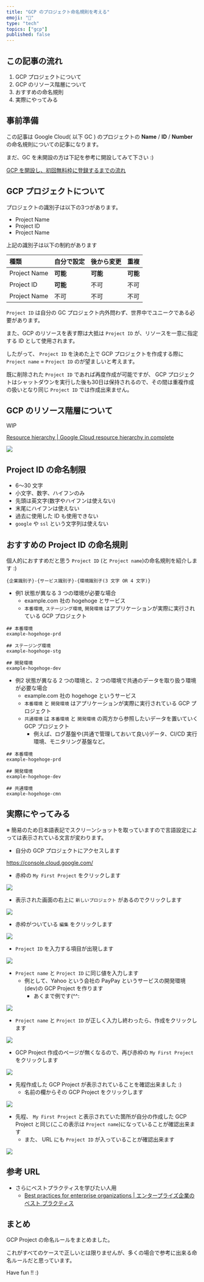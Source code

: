 ```yaml
---
title: "GCP のプロジェクト命名規則を考える"
emoji: "🔰"
type: "tech"
topics: ["gcp"]
published: false
---
```


## この記事の流れ

1. GCP プロジェクトについて
1. GCP のリソース階層について
1. おすすめの命名規則
1. 実際にやってみる

## 事前準備

この記事は Google Cloud( 以下 GC ) のプロジェクトの **Name** / **ID** / **Number** の命名規則についての記事になります。

まだ、GC を未開設の方は下記を参考に開設してみて下さい :)

[GCP を開設し、初回無料枠に登録するまでの流れ](https://zenn.dev/iganari/articles/000-gcp-free-tier)

## GCP プロジェクトについて

プロジェクトの識別子は以下の3つがあります。

+ Project Name
+ Project ID
+ Project Name

上記の識別子は以下の制約があります

種類 | 自分で設定 | 後から変更 | 重複
:--- | :--- | :--- | :---
Project Name | **可能** | **可能** | **可能**
Project ID | **可能** | 不可 | 不可
Project Name | 不可 | 不可 | 不可

`Project ID` は自分の GC プロジェクト内外問わず、世界中でユニークである必要があります。

また、GCP のリソースを表す際は大抵は `Project ID` が、リソースを一意に指定する ID として使用されます。

したがって、 `Project ID` を決めた上で GCP プロジェクトを作成する際に `Project name` = `Project ID` のが望ましいと考えます。

既に削除された `Project ID` であれば再度作成が可能ですが、 GCP プロジェクトはシャットダウンを実行した後も30日は保持されるので、その間は重複作成の扱いとなり同じ `Project ID` では作成出来ません。

## GCP のリソース階層について

WIP

[Resource hierarchy | Google Cloud resource hierarchy in complete](https://cloud.google.com/resource-manager/docs/cloud-platform-resource-hierarchy)

![](https://cloud.google.com/resource-manager/img/cloud-folders-hierarchy.png)

## Project ID の命名制限

+ 6～30 文字
+ 小文字、数字、ハイフンのみ
+ 先頭は英文字(数字やハイフンは使えない)
+ 末尾にハイフンは使えない
+ 過去に使用した ID も使用できない
+ `google` や `ssl` という文字列は使えない

## おすすめの Project ID の命名規則

個人的におすすめだと思う `Project ID` (と `Project name`)の命名規則を紹介します :)

```
{企業識別子}-{サービス識別子}-{環境識別子(3 文字 OR 4 文字)}
```

+ 例1 状態が異なる 3 つの環境が必要な場合
    + example.com 社の hogehoge とサービス
    + `本番環境`, `ステージング環境`, `開発環境` はアプリケーションが実際に実行されている GCP プロジェクト

```
## 本番環境
example-hogehoge-prd

## ステージング環境
example-hogehoge-stg

## 開発環境
example-hogehoge-dev
```

+ 例2 状態が異なる 2 つの環境と、2 つの環境で共通のデータを取り扱う環境が必要な場合
    + example.com 社の hogehoge というサービス
    + `本番環境` と `開発環境` はアプリケーションが実際に実行されている GCP プロジェクト
    + `共通環境` は `本番環境` と `開発環境` の両方から参照したいデータを置いていく GCP プロジェクト
        + 例えば、ログ基盤や(共通で管理しておいて良い)データ、CI/CD 実行環境、モニタリング基盤など。

```
## 本番環境
example-hogehoge-prd

## 開発環境
example-hogehoge-dev

## 共通環境
example-hogehoge-cmn
```

## 実際にやってみる

※ 簡易のため日本語表記でスクリーンショットを取っていますので言語設定によっては表示されている文言が変わります。

+ 自分の GCP プロジェクトにアクセスします

https://console.cloud.google.com/

+ 赤枠の `My First Project` をクリックします

![](https://raw.githubusercontent.com/iganari/zenn-public/main/articles/images/001-gcp-project-name-rules/01.png)

+ 表示された画面の右上に `新しいプロジェクト` があるのでクリックします

![](https://raw.githubusercontent.com/iganari/zenn-public/main/articles/images/001-gcp-project-name-rules/02.png)

+ 赤枠がついている `編集` をクリックします

![](https://raw.githubusercontent.com/iganari/zenn-public/main/articles/images/001-gcp-project-name-rules/03.png)

+ `Project ID` を入力する項目が出現します

![](https://raw.githubusercontent.com/iganari/zenn-public/main/articles/images/001-gcp-project-name-rules/04.png)

+ `Project name` と `Project ID` に同じ値を入力します
  + 例として、Yahoo という会社の PayPay というサービスの開発環境(dev)の GCP Project を作ります
    + あくまで例です(^^:
    
![](https://raw.githubusercontent.com/iganari/zenn-public/main/articles/images/001-gcp-project-name-rules/05-1.png)

+ `Project name` と `Project ID` が正しく入力し終わったら、作成をクリックします

![](https://raw.githubusercontent.com/iganari/zenn-public/main/articles/images/001-gcp-project-name-rules/05-2.png)

+ GCP Project 作成のページが無くなるので、再び赤枠の `My First Project` をクリックします

![](https://raw.githubusercontent.com/iganari/zenn-public/main/articles/images/001-gcp-project-name-rules/06.png)

+ 先程作成した GCP Project が表示されていることを確認出来ました :)
  + 名前の欄からその GCP Project をクリックします

![](https://raw.githubusercontent.com/iganari/zenn-public/main/articles/images/001-gcp-project-name-rules/07.png)

+ 先程、 `My First Project` と表示されていた箇所が自分の作成した GCP Project と同じ(ここの表示は `Project name`)になっていることが確認出来ます
  + また、 URL にも `Project ID` が入っていることが確認出来ます

![](https://raw.githubusercontent.com/iganari/zenn-public/main/articles/images/001-gcp-project-name-rules/08.png)

## 参考 URL

+ さらにベストプラクティスを学びたい人用
  + [Best practices for enterprise organizations | エンタープライズ企業のベスト プラクティス](https://cloud.google.com/docs/enterprise/best-practices-for-enterprise-organizations?hl=en)

## まとめ

GCP Project の命名ルールをまとめました。

これがすべてのケースで正しいとは限りませんが、多くの場合で参考に出来る命名ルールだと思っています。

Have fun !! :)
